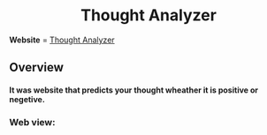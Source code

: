 <h1 align = 'center' >Thought Analyzer  </h1>

**Website** = [Thought Analyzer](https://thought-analyzer.herokuapp.com/)

## Overview 
#### It was website that predicts your thought wheather it is positive or negetive.

### Web view:
![]()
